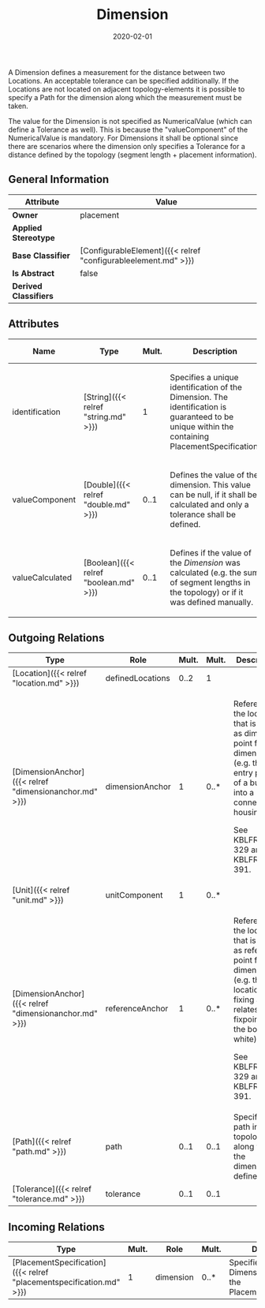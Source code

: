 ﻿---
title: Dimension
toc: false
type: specs
date: "2020-02-01"
draft: false
specification: VEC
version: 1.2.0
documentType: "Recommendation"
elementType: Class
classes:
  - Dimension
menu_name: vec-1.2.0
---
<p> A Dimension defines a measurement for the distance between two Locations. An acceptable tolerance can be specified additionally. If the Locations are not located on adjacent topology-elements it is possible to specify a Path for the dimension along which the measurement must be taken.      </p>      <p> The value for the Dimension is not specified as NumericalValue (which can define a Tolerance as well). This is because the &quot;valueComponent&quot; of the NumericalValue is mandatory. For Dimensions it shall be optional since there are scenarios where the dimension only specifies a Tolerance for a distance defined by the topology (segment length + placement information).      </p>

## General Information

| Attribute               | Value |
|-------------------------|-------|
| **Owner**               | placement |
| **Applied Stereotype**  |   |
| **Base Classifier**     | [ConfigurableElement]({{< relref "configurableelement.md" >}})<br/>  |
| **Is Abstract**         | false |
| **Derived Classifiers** |   |

## Attributes
|  Name  |  Type  |  Mult.  |  Description  |  Owning Classifier  |
|--------|--------|---------|---------------|--------------|
|identification | [String]({{< relref "string.md" >}}) | 1 | <p> Specifies a unique identification of the Dimension. The identification is guaranteed to be unique within the containing PlacementSpecification.      </p> | [Dimension]({{< relref "dimension.md" >}}) |
|valueComponent | [Double]({{< relref "double.md" >}}) | 0..1 | <p> Defines the value of the dimension. This value can be null, if it shall be calculated and only a tolerance shall be defined.       </p> | [Dimension]({{< relref "dimension.md" >}}) |
|valueCalculated | [Boolean]({{< relref "boolean.md" >}}) | 0..1 | <p> Defines if the value of the <i>Dimension</i> was calculated (e.g. the sum of segment lengths in the topology) or if it was defined manually.       </p> | [Dimension]({{< relref "dimension.md" >}}) |

## Outgoing Relations
|    Type  |   Role   |   Mult.   |   Mult.   |   Description   |
|----------|----------|-----------|-----------|-----------------|
| [Location]({{< relref "location.md" >}}) | definedLocations | 0..2 | 1 |  |
| [DimensionAnchor]({{< relref "dimensionanchor.md" >}}) | dimensionAnchor | 1 | 0..* | <p> References the location that is used as dimension point for the dimensioning (e.g. the entry point of a bundle into a connector housing).     </p>      <p> See KBLFRM-329 and KBLFRM-391.      </p> |
| [Unit]({{< relref "unit.md" >}}) | unitComponent | 1 | 0..* |  |
| [DimensionAnchor]({{< relref "dimensionanchor.md" >}}) | referenceAnchor | 1 | 0..* | <p> References the location that is used as reference point for the dimensioning (e.g. the location of a fixing as this relates to a fixpoint of the body in white).     </p>      <p> See KBLFRM-329 and KBLFRM-391.      </p> |
| [Path]({{< relref "path.md" >}}) | path | 0..1 | 0..1 | Specifies a path in the topology along which the dimension is defined. |
| [Tolerance]({{< relref "tolerance.md" >}}) | tolerance | 0..1 | 0..1 |  |
##  Incoming Relations
|    Type  |   Mult.  |   Role    |   Mult.   |   Description  |
|----------|----------|-----------|-----------|----------------|
| [PlacementSpecification]({{< relref "placementspecification.md" >}}) | 1 | dimension | 0..* | Specifies the Dimensions defined by the PlacementSpecification. |
